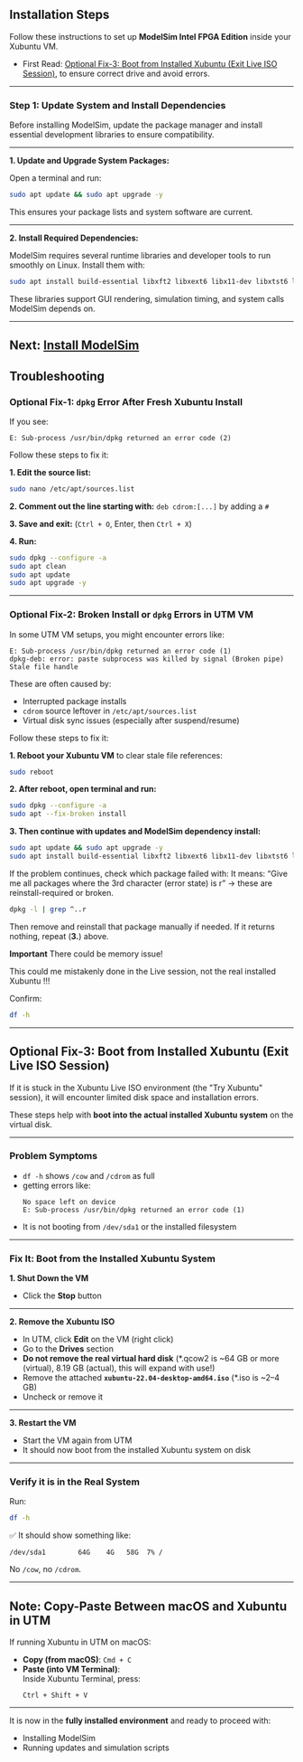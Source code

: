 
## Installation Steps

Follow these instructions to set up **ModelSim Intel FPGA Edition** inside your Xubuntu VM.
- First Read: [Optional Fix-3: Boot from Installed Xubuntu (Exit Live ISO Session)](#fix-3), to ensure correct drive and avoid errors.

---

### Step 1: Update System and Install Dependencies

Before installing ModelSim, update the package manager and install essential development libraries to ensure compatibility.

---

**1. Update and Upgrade System Packages:**

Open a terminal and run:

```bash
sudo apt update && sudo apt upgrade -y
```

This ensures your package lists and system software are current.

---

**2. Install Required Dependencies:**

ModelSim requires several runtime libraries and developer tools to run smoothly on Linux. Install them with:

```bash
sudo apt install build-essential libxft2 libxext6 libx11-dev libxtst6 libglu1-mesa -y
```

These libraries support GUI rendering, simulation timing, and system calls ModelSim depends on.

---
**Next:** [Install ModelSim](https://github.com/preeti-chauhan/hwe-modelsim-xubuntu-macos/blob/main/02-Install-ModelSim.md)
---

## Troubleshooting

### Optional Fix-1: `dpkg` Error After Fresh Xubuntu Install

If you see:

```
E: Sub-process /usr/bin/dpkg returned an error code (2)
```

Follow these steps to fix it:

**1. Edit the source list:**
   ```bash
   sudo nano /etc/apt/sources.list
   ```

**2. Comment out the line starting with:** `deb cdrom:[...]` by adding a `#`

**3. Save and exit:** (`Ctrl + O`, Enter, then `Ctrl + X`)

**4. Run:**
   ```bash
   sudo dpkg --configure -a
   sudo apt clean
   sudo apt update
   sudo apt upgrade -y
   ```
---

### Optional Fix-2: Broken Install or `dpkg` Errors in UTM VM

In some UTM VM setups, you might encounter errors like:

```
E: Sub-process /usr/bin/dpkg returned an error code (1)
dpkg-deb: error: paste subprocess was killed by signal (Broken pipe)
Stale file handle
```

These are often caused by:
- Interrupted package installs
- `cdrom` source leftover in `/etc/apt/sources.list`
- Virtual disk sync issues (especially after suspend/resume)

Follow these steps to fix it:

**1. Reboot your Xubuntu VM** to clear stale file references:
   ```bash
   sudo reboot
   ```

**2. After reboot, open terminal and run:**

   ```bash
   sudo dpkg --configure -a
   sudo apt --fix-broken install
   ```

**3. Then continue with updates and ModelSim dependency install:**

   ```bash
   sudo apt update && sudo apt upgrade -y
   sudo apt install build-essential libxft2 libxext6 libx11-dev libxtst6 libglu1-mesa -y
   ```

If the problem continues, check which package failed with:
It means: “Give me all packages where the 3rd character (error state) is r” → these are reinstall-required or broken.

```bash
dpkg -l | grep ^..r
```

Then remove and reinstall that package manually if needed.
If it returns nothing, repeat (**3.**) above. 

**Important** There could be memory issue! 

This could me mistakenly done in the Live session, not the real installed Xubuntu !!!

Confirm:
```bash
df -h
```
---

## Optional Fix-3: Boot from Installed Xubuntu (Exit Live ISO Session)

If it is stuck in the Xubuntu Live ISO environment (the "Try Xubuntu" session), it will encounter limited disk space and installation errors.

These steps help with **boot into the actual installed Xubuntu system** on the virtual disk.

---

### Problem Symptoms

- `df -h` shows `/cow` and `/cdrom` as full
- getting errors like:
  ```
  No space left on device
  E: Sub-process /usr/bin/dpkg returned an error code (1)
  ```
- It is not booting from `/dev/sda1` or the installed filesystem

---

### Fix It: Boot from the Installed Xubuntu System

**1. Shut Down the VM**

- Click the **Stop** button

---

**2. Remove the Xubuntu ISO**

- In UTM, click **Edit** on the VM (right click)
- Go to the **Drives** section
- **Do not remove the real virtual hard disk** (*.qcow2 is ~64 GB or more (virtual), 8.19 GB (actual), this will expand with use!)
- Remove the attached **`xubuntu-22.04-desktop-amd64.iso`** (*.iso is ~2–4 GB)
- Uncheck or remove it 

---

**3. Restart the VM**

- Start the VM again from UTM
- It should now boot from the installed Xubuntu system on disk

---

### Verify it is in the Real System

Run:

```bash
df -h
```

✅ It should show something like:

```
/dev/sda1        64G    4G   58G  7% /
```

No `/cow`, no `/cdrom`.

---

## Note: Copy-Paste Between macOS and Xubuntu in UTM

If running Xubuntu in UTM on macOS:

- **Copy (from macOS)**: `Cmd + C`
- **Paste (into VM Terminal)**:  
  Inside Xubuntu Terminal, press:
  ```
  Ctrl + Shift + V
  ```

---

It is now in the **fully installed environment** and ready to proceed with:

- Installing ModelSim
- Running updates and simulation scripts
